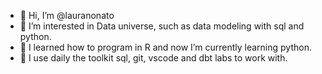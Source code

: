 - 👋 Hi, I’m @lauranonato
- 👀 I’m interested in Data universe, such as data modeling with sql and python.
- 🌱 I learned how to program in R and now I’m currently learning python.
- 💞️ I use daily the toolkit sql, git, vscode and dbt labs to work with. 

<!---
lauranonato/lauranonato is a ✨ special ✨ repository because its `README.md` (this file) appears on your GitHub profile.
You can click the Preview link to take a look at your changes.
--->
